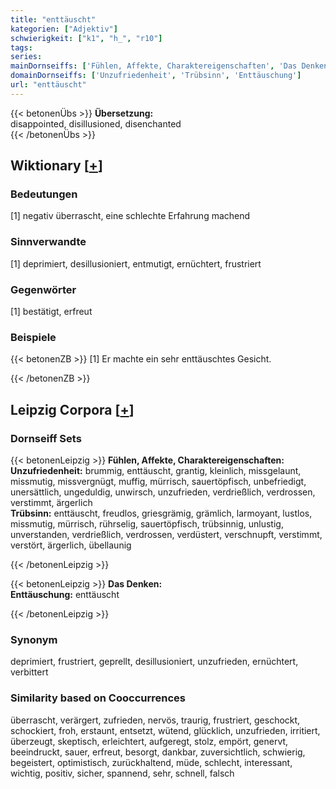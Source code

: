 ```yaml
---
title: "enttäuscht"
kategorien: ["Adjektiv"]
schwierigkeit: ["k1", "h_", "r10"]
tags:
series:
mainDornseiffs: ['Fühlen, Affekte, Charaktereigenschaften', 'Das Denken']
domainDornseiffs: ['Unzufriedenheit', 'Trübsinn', 'Enttäuschung']
url: "enttäuscht"
---
```


{{< betonenÜbs >}}
**Übersetzung:**  
disappointed, disillusioned, disenchanted  
{{< /betonenÜbs >}}

## Wiktionary [[+](https://de.wiktionary.org/wiki/enttäuscht)]

### Bedeutungen
[1] negativ überrascht, eine schlechte Erfahrung machend  

### Sinnverwandte
[1] deprimiert, desillusioniert, entmutigt, ernüchtert, frustriert  

### Gegenwörter
[1] bestätigt, erfreut  

### Beispiele
{{< betonenZB >}}
[1] Er machte ein sehr enttäuschtes Gesicht.  

{{< /betonenZB >}}

## Leipzig Corpora [[+](https://corpora.uni-leipzig.de/en/res?word=enttäuscht&corpusId=deu_newscrawl-public_2018)]

### Dornseiff Sets
{{< betonenLeipzig >}}
**Fühlen, Affekte, Charaktereigenschaften:**  
**Unzufriedenheit:** brummig, enttäuscht, grantig, kleinlich, missgelaunt, missmutig, missvergnügt, muffig, mürrisch, sauertöpfisch, unbefriedigt, unersättlich, ungeduldig, unwirsch, unzufrieden, verdrießlich, verdrossen, verstimmt, ärgerlich  
**Trübsinn:** enttäuscht, freudlos, griesgrämig, grämlich, larmoyant, lustlos, missmutig, mürrisch, rührselig, sauertöpfisch, trübsinnig, unlustig, unverstanden, verdrießlich, verdrossen, verdüstert, verschnupft, verstimmt, verstört, ärgerlich, übellaunig  

{{< /betonenLeipzig >}}


{{< betonenLeipzig >}}
**Das Denken:**  
**Enttäuschung:** enttäuscht  

{{< /betonenLeipzig >}}

### Synonym
deprimiert, frustriert, geprellt, desillusioniert, unzufrieden, ernüchtert, verbittert


### Similarity based on Cooccurrences
überrascht, verärgert, zufrieden, nervös, traurig, frustriert, geschockt, schockiert, froh, erstaunt, entsetzt, wütend, glücklich, unzufrieden, irritiert, überzeugt, skeptisch, erleichtert, aufgeregt, stolz, empört, genervt, beeindruckt, sauer, erfreut, besorgt, dankbar, zuversichtlich, schwierig, begeistert, optimistisch, zurückhaltend, müde, schlecht, interessant, wichtig, positiv, sicher, spannend, sehr, schnell, falsch


